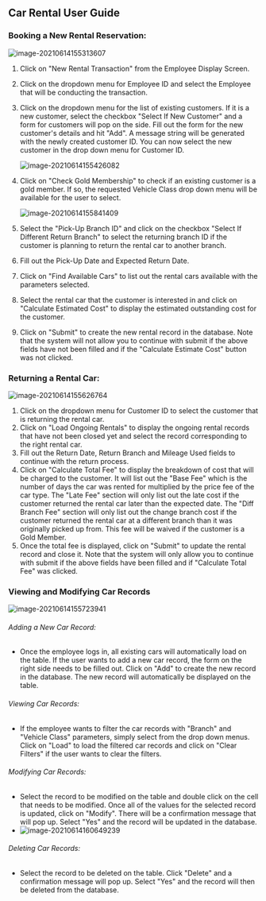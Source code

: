 ## Car Rental User Guide

### Booking a New Rental Reservation:

![image-20210614155313607](C:\Users\josep\AppData\Roaming\Typora\typora-user-images\image-20210614155313607.png)

1. Click on "New Rental Transaction" from the Employee Display Screen.

2. Click on the dropdown menu for Employee ID and select the Employee that will be conducting the transaction.

3. Click on the dropdown menu for the list of existing customers. If it is a new customer, select the checkbox "Select If New Customer" and a form for customers will pop on the side. Fill out the form for the new customer's details and hit "Add". A message string will be generated with the newly created customer ID. You can now select the new customer in the drop down menu for Customer ID.

   ![image-20210614155426082](C:\Users\josep\AppData\Roaming\Typora\typora-user-images\image-20210614155426082.png)

4. Click on "Check Gold Membership" to check if an existing customer is a gold member. If so, the requested Vehicle Class drop down menu will be available for the user to select.

   ![image-20210614155841409](C:\Users\josep\AppData\Roaming\Typora\typora-user-images\image-20210614155841409.png)

5. Select the "Pick-Up Branch ID" and click on the checkbox "Select If Different Return Branch" to select the returning branch ID if the customer is planning to return the rental car to another branch.

6. Fill out the Pick-Up Date and Expected Return Date.

7. Click on "Find Available Cars" to list out the rental cars available with the parameters selected.

8. Select the rental car that the customer is interested in and click on "Calculate Estimated Cost" to display the estimated outstanding cost for the customer.

9. Click on "Submit" to create the new rental record in the database. Note that the system will not allow you to continue with submit if the above fields have not been filled and if the "Calculate Estimate Cost" button was not clicked.

### Returning a Rental Car:

![image-20210614155626764](C:\Users\josep\AppData\Roaming\Typora\typora-user-images\image-20210614155626764.png)

1. Click on the dropdown menu for Customer ID to select the customer that is returning the rental car.
2. Click on "Load Ongoing Rentals" to display the ongoing rental records that have not been closed yet and select the record corresponding to the right rental car.
3. Fill out the Return Date, Return Branch and Mileage Used fields to continue with the return process.
4. Click on "Calculate Total Fee" to display the breakdown of cost that will be charged to the customer. It will list out the "Base Fee" which is the number of days the car was rented for multiplied by the price fee of the car type. The "Late Fee" section will only list out the late cost if the customer returned the rental car later than the expected date. The "Diff Branch Fee" section will only list out the change branch cost if the customer returned the rental car at a different branch than it was originally picked up from. This fee will be waived if the customer is a Gold Member.
5. Once the total fee is displayed, click on "Submit" to update the rental record and close it. Note that the system will only allow you to continue with submit if the above fields have been filled and if "Calculate Total Fee" was clicked.

### Viewing and Modifying Car Records

![image-20210614155723941](C:\Users\josep\AppData\Roaming\Typora\typora-user-images\image-20210614155723941.png)

###### Adding a New Car Record:

- Once the employee logs in, all existing cars will automatically load on the table. If the user wants to add a new car record, the form on the right side needs to be filled out. Click on "Add" to create the new record in the database. The new record will automatically be displayed on the table.

###### Viewing Car Records:

- If the employee wants to filter the car records with "Branch" and "Vehicle Class" parameters, simply select from the drop down menus. Click on "Load" to load the filtered car records and click on "Clear Filters" if the user wants to clear the filters.

###### Modifying Car Records:

- Select the record to be modified on the table and double click on the cell that needs to be modified. Once all of the values for the selected record is updated, click on "Modify". There will be a confirmation message that will pop up. Select "Yes" and the record will be updated in the database.
- ![image-20210614160649239](C:\Users\josep\AppData\Roaming\Typora\typora-user-images\image-20210614160649239.png)

###### Deleting Car Records:

- Select the record to be deleted on the table. Click "Delete" and a confirmation message will pop up. Select "Yes" and the record will then be deleted from the database.